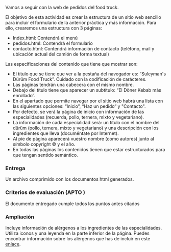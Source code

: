Vamos a seguir con la web de pedidos del food truck.

El objetivo de esta actividad es crear la estructura de un sitio web sencillo para incluir el formulario de la anterior práctica y más información. Para ello, crearemos una estructura con 3 páginas:

* Index.html: Contendrá el menú
* pedidos.html: Contendrá el formulario
* contacto.html: Contendrá información de contacto (teléfono, mail y ubicación actual del camión de forma textual)

Las especificaciones del contenido que tiene que mostrar son:

* El título que se tiene que ver a la pestaña del navegador es: “Suleyman's Dürüm Food Truck”. Cuidado con la codificación de carácteres.
* Las páginas tendrán una cabecera con el mismo nombre.
* Debajo del título tiene que aparecer un subtítulo: “El Döner Kebab más enrollado”.
* En el apartado que permite navegar por el sitio web habrá una lista con las siguientes opciones: “Inicio”,  “Haz un pedido” y "Contacto".
* Por defecto, se verá la página de inicio con información de las especialidades (recuerda, pollo, ternera, mixto y vegetariano). 
* La información de cada especialidad será: un título con el nombre del dürüm (pollo, ternera, mixto y vegetariano) y una descripción con los ingredientes que lleva (documéntate por Internet).
* Al pie de página aparecerá vuestro nombre (como autores) junto al símbolo copyright © y el año.
* En todas las páginas los contenidos tienen que estar estructurados para que tengan sentido semántico.

### **Entrega**
Un archivo comprimido con los documentos html generados.

### **Criterios de evaluación (APTO )**
El documento entregado cumple todos los puntos antes citados

### **Ampliación**
Incluye información de alérgenos a los ingredientes de las especialidades. Utiliza iconos y una leyenda en la parte inferior de la página. Puedes encontrar información sobre los alérgenos que has de incluir en este [enlace](https://www.makro.es/servicios/alergenos/nueva-ley-alergenos/los-14-alergenos-informar-con-la-nueva-ley).
